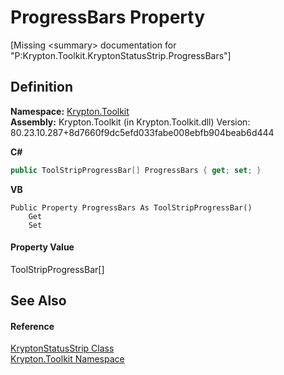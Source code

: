 # ProgressBars Property


\[Missing &lt;summary&gt; documentation for "P:Krypton.Toolkit.KryptonStatusStrip.ProgressBars"\]



## Definition
**Namespace:** <a href="79d2eac2-21f4-54ff-7552-b20c33c30600.md">Krypton.Toolkit</a>  
**Assembly:** Krypton.Toolkit (in Krypton.Toolkit.dll) Version: 80.23.10.287+8d7660f9dc5efd033fabe008ebfb904beab6d444

**C#**
``` C#
public ToolStripProgressBar[] ProgressBars { get; set; }
```
**VB**
``` VB
Public Property ProgressBars As ToolStripProgressBar()
	Get
	Set
```



#### Property Value
ToolStripProgressBar[]

## See Also


#### Reference
<a href="985ff949-d452-6c5a-73e7-7a477e7f81e5.md">KryptonStatusStrip Class</a>  
<a href="79d2eac2-21f4-54ff-7552-b20c33c30600.md">Krypton.Toolkit Namespace</a>  
